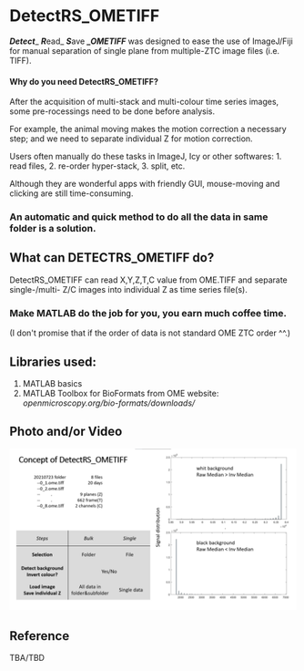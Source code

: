 # DetectRS_OMETIFF

***Detect***_ ***R***ead_ ***S***ave ***_OMETIFF*** was designed to ease the use of ImageJ/Fiji for manual separation of single plane from multiple-ZTC image files (i.e. TIFF).

####

#### Why do you need DetectRS_OMETIFF?

After the acquisition of multi-stack and multi-colour time series images, some pre-rocessings need to be done before analysis.

For example, the animal moving makes the motion correction a necessary step; and we need to separate individual Z for motion correction.

Users often manually do these tasks in ImageJ, Icy or other softwares: 1. read files, 2. re-order hyper-stack, 3. split, etc.

Although they are wonderful apps with friendly GUI, mouse-moving and clicking are still time-consuming.

### An automatic and quick method to do all the data in same folder is a solution.


## What can DETECTRS_OMETIFF do?
DetectRS_OMETIFF can read X,Y,Z,T,C value from OME.TIFF and separate single-/multi- Z/C images into individual Z as time series file(s).

### Make MATLAB do the job for you, you earn much coffee time.

(I don't promise that if the order of data is not standard OME ZTC order ^^.)

###

## Libraries used:
1. MATLAB basics
2. MATLAB Toolbox for BioFormats from OME website: *openmicroscopy.org/bio-formats/downloads/*

###

## Photo and/or Video

![Concept](https://github.com/pywugate/DetectRS_OMETIFF/blob/main/concept.png)

## Reference 
TBA/TBD
